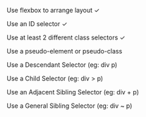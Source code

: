Use flexbox to arrange layout ✓

Use an ID selector ✓

Use at least 2 different class selectors ✓

Use a pseudo-element or pseudo-class

Use a Descendant Selector (eg: div p)

Use a Child Selector (eg: div > p)

Use an Adjacent Sibling Selector (eg: div + p)

Use a General Sibling Selector (eg: div ~ p)  